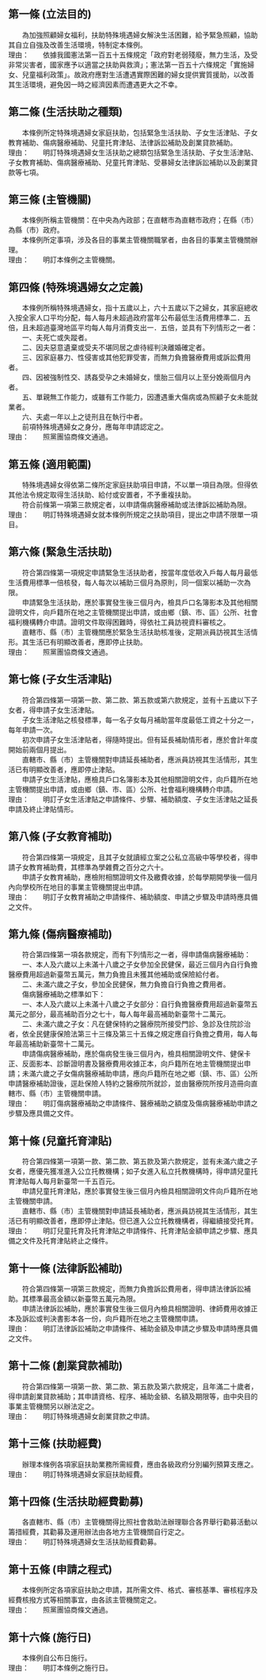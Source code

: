 第一條 (立法目的)
-----------------
　　為加強照顧婦女福利，扶助特殊境遇婦女解決生活困難，給予緊急照顧，協助其自立自強及改善生活環境，特制定本條例。  
理由：　　依據我國憲法第一百五十五條規定「政府對老弱殘廢，無力生活，及受非常災害者，國家應予以適當之扶助與救濟」；憲法第一百五十六條規定「實施婦女、兒童福利政策」。故政府應對生活遭遇實際困難的婦女提供實質援助，以改善其生活環境，避免因一時之經濟因素而遭遇更大之不幸。

第二條 (生活扶助之種類)
-----------------------
　　本條例所定特殊境遇婦女家庭扶助，包括緊急生活扶助、子女生活津貼、子女教育補助、傷病醫療補助、兒童托育津貼、法律訴訟補助及創業貸款補助。  
理由：　　明訂特殊境遇婦女生活扶助之總類包括緊急生活扶助、子女生活津貼、子女教育補助、傷病醫療補助、兒童托育津貼、受暴婦女法律訴訟補助以及創業貸款等七項。

第三條 (主管機關)
-----------------
　　本條例所稱主管機關：在中央為內政部；在直轄市為直轄市政府；在縣（市）為縣（市）政府。  
　　本條例所定事項，涉及各目的事業主管機關職掌者，由各目的事業主管機關辦理。  
理由：　　明訂本條例之主管機關。

第四條 (特殊境遇婦女之定義)
---------------------------
　　本條例所稱特殊境遇婦女，指十五歲以上，六十五歲以下之婦女，其家庭總收入按全家人口平均分配，每人每月未超過政府當年公布最低生活費用標準二．五倍，且未超過臺灣地區平均每人每月消費支出一．五倍，並具有下列情形之一者：  
　　一、夫死亡或失蹤者。  
　　二、因夫惡意遺棄或受夫不堪同居之虐待經判決離婚確定者。  
　　三、因家庭暴力、性侵害或其他犯罪受害，而無力負擔醫療費用或訴訟費用者。  
　　四、因被強制性交、誘姦受孕之未婚婦女，懷胎三個月以上至分娩兩個月內者。  
　　五、單親無工作能力，或雖有工作能力，因遭遇重大傷病或為照顧子女未能就業者。  
　　六、夫處一年以上之徒刑且在執行中者。  
　　前項特殊境遇婦女之身分，應每年申請認定之。  
理由：　　照黨團協商條文通過。

第五條 (適用範圍)
-----------------
　　特殊境遇婦女得依第二條所定家庭扶助項目申請，不以單一項目為限。但得依其他法令規定取得生活扶助、給付或安置者，不予重複扶助。  
　　符合前條第一項第三款規定者，以申請傷病醫療補助或法律訴訟補助為限。  
理由：　　明訂特殊境遇婦女就本條例所規定之扶助項目，提出之申請不限單一項目。

第六條 (緊急生活扶助)
---------------------
　　符合第四條第一項規定申請緊急生活扶助者，按當年度低收入戶每人每月最低生活費用標準一倍核發，每人每次以補助三個月為原則，同一個案以補助一次為限。  
　　申請緊急生活扶助，應於事實發生後三個月內，檢具戶口名簿影本及其他相關證明文件，向戶籍所在地之主管機關提出申請，或由鄉（鎮、市、區）公所、社會福利機構轉介申請。證明文件取得困難時，得依社工員訪視資料審核之。  
　　直轄市、縣（市）主管機關應於緊急生活扶助核准後，定期派員訪視其生活情形。其生活已有明顯改善者，應即停止扶助。  
理由：　　照黨團協商條文通過。

第七條 (子女生活津貼)
---------------------
　　符合第四條第一項第一款、第二款、第五款或第六款規定，並有十五歲以下子女者，得申請子女生活津貼。  
　　子女生活津貼之核發標準，每一名子女每月補助當年度最低工資之十分之一，每年申請一次。  
　　初次申請子女生活津貼者，得隨時提出。但有延長補助情形者，應於會計年度開始前兩個月提出。  
　　直轄市、縣（市）主管機關對申請延長補助者，應派員訪視其生活情形，其生活已有明顯改善者，應即停止津貼。  
　　申請子女生活津貼，應檢具戶口名簿影本及其他相關證明文件，向戶籍所在地主管機關提出申請，或由鄉（鎮、市、區）公所、社會福利機構轉介申請。  
理由：　　明訂子女生活津貼之申請條件、步驟、補助額度、子女生活津貼之延長申請及終止津貼情形。

第八條 (子女教育補助)
---------------------
　　符合第四條第一項規定，且其子女就讀經立案之公私立高級中等學校者，得申請子女教育補助費，其標準為學雜費之百分之六十。  
　　申請子女教育補助，應檢附相關證明文件及繳費收據，於每學期開學後一個月內向學校所在地目的事業主管機關提出申請。  
理由：　　明訂子女教育補助之申請條件、補助額度、申請之步驟及申請時應具備之文件。

第九條 (傷病醫療補助)
---------------------
　　符合第四條第一項各款規定，而有下列情形之一者，得申請傷病醫療補助：  
　　一、本人及六歲以上未滿十八歲之子女參加全民健保，最近三個月內自行負擔醫療費用超過新臺幣五萬元，無力負擔且未獲其他補助或保險給付者。  
　　二、未滿六歲之子女，參加全民健保，無力負擔自行負擔之費用者。  
　　傷病醫療補助之標準如下：  
　　一、本人及六歲以上未滿十八歲之子女部分：自行負擔醫療費用超過新臺幣五萬元之部分，最高補助百分之七十，每人每年最高補助新臺幣十二萬元。  
　　二、未滿六歲之子女：凡在健保特約之醫療院所接受門診、急診及住院診治者，依全民健康保險法第三十三條及第三十五條之規定應自行負擔之費用，每人每年最高補助新臺幣十二萬元。  
　　申請傷病醫療補助，應於傷病發生後三個月內，檢具相關證明文件、健保卡正、反面影本、診斷證明書及醫療費用收據正本，向戶籍所在地主管機關提出申請；未滿六歲之子女傷病醫療補助申請，應向戶籍所在地之鄉（鎮、市、區）公所申請醫療補助證後，逕赴保險人特約之醫療院所就診，並由醫療院所按月造冊向直轄市、縣（市）主管機關申請。  
理由：　　明訂傷病醫療補助之申請條件、醫療補助之額度及傷病醫療補助申請之步驟及應具備之文件。

第十條 (兒童托育津貼)
---------------------
　　符合第四條第一項第一款、第二款、第五款及第六款規定，並有未滿六歲之子女者，應優先獲准進入公立托教機構；如子女進入私立托教機構時，得申請兒童托育津貼每人每月新臺幣一千五百元。  
　　申請兒童托育津貼，應於事實發生後三個月內檢具相關證明文件向戶籍所在地主管機關申請。  
　　直轄市、縣（市）主管機關對申請延長補助者，應派員訪視其生活情形，其生活已有明顯改善者，應即停止津貼。但已進入公立托教機構者，得繼續接受托育。  
理由：　　明訂兒童托育及托育津貼之申請條件、托育津貼金額申請之步驟、應具備之文件及托育津貼終止之條件。

第十一條 (法律訴訟補助)
-----------------------
　　符合第四條第一項第三款規定，而無力負擔訴訟費用者，得申請法律訴訟補助。其標準最高金額以新臺幣五萬元為限。  
　　申請法律訴訟補助，應於事實發生後三個月內檢具相關證明、律師費用收據正本及訴訟或判決書影本各一份，向戶籍所在地之主管機關申請。  
理由：　　明訂法律訴訟補助之申請條件、補助金額及申請之步驟及申請時應具備之文件。

第十二條 (創業貸款補助)
-----------------------
　　符合第四條第一項第一款、第二款、第五款及第六款規定，且年滿二十歲者，得申請創業貸款補助；其申請資格、程序、補助金額、名額及期限等，由中央目的事業主管機關另以辦法定之。  
理由：　　明訂特殊境遇婦女創業貸款之申請。

第十三條 (扶助經費)
-------------------
　　辦理本條例各項家庭扶助業務所需經費，應由各級政府分別編列預算支應之。  
理由：　　明訂特殊境遇婦女家庭扶助經費。

第十四條 (生活扶助經費勸募)
---------------------------
　　各直轄市、縣（市）主管機關得比照社會救助法辦理聯合各界舉行勸募活動以籌措經費，其勸募及運用辦法由各地方主管機關自行定之。  
理由：　　明訂特殊境遇婦女生活扶助經費勸募。

第十五條 (申請之程式)
---------------------
　　本條例所定各項家庭扶助之申請，其所需文件、格式、審核基準、審核程序及經費核撥方式等相關事宜，由各該主管機關定之。  
理由：　　照黨團協商條文通過。

第十六條 (施行日)
-----------------
　　本條例自公布日施行。  
理由：　　明訂本條例之施行日。